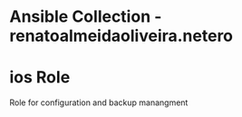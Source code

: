 # Ansible Collection - renatoalmeidaoliveira.netero
# ios Role

  Role for configuration and backup manangment
